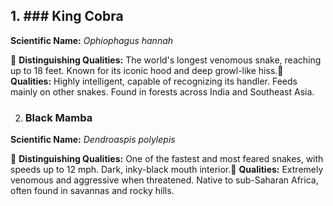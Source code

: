 **1**. ### **King Cobra**
-------------------
**Scientific Name:** _Ophiophagus hannah_

🔹 **Distinguishing Qualities:** The world's longest venomous snake, reaching up to 18 feet. Known for its iconic hood and deep growl-like hiss.🔹 **Qualities:** Highly intelligent, capable of recognizing its handler. Feeds mainly on other snakes. Found in forests across India and Southeast Asia.

2. ### **Black Mamba**

**Scientific Name:** _Dendroaspis polylepis_

🔹 **Distinguishing Qualities:** One of the fastest and most feared snakes, with speeds up to 12 mph. Dark, inky-black mouth interior.🔹 **Qualities:** Extremely venomous and aggressive when threatened. Native to sub-Saharan Africa, often found in savannas and rocky hills.

